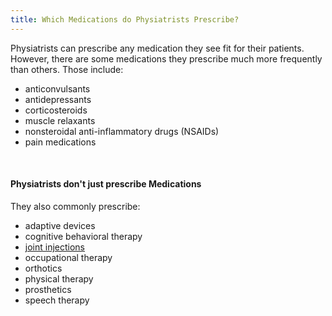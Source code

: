 ```yaml
---
title: Which Medications do Physiatrists Prescribe?
---
```


Physiatrists can prescribe any medication they see fit for their patients. However, there are some medications they prescribe much more frequently than others. Those include:


- anticonvulsants
- antidepressants
- corticosteroids
- muscle relaxants
- nonsteroidal anti-inflammatory drugs (NSAIDs)
- pain medications

<br>

#### Physiatrists don't just prescribe Medications
They also commonly prescribe:
- adaptive devices
- cognitive behavioral therapy
- [joint injections](https://aboutphysiatry.com/procedures)
- occupational therapy
- orthotics
- physical therapy
- prosthetics
- speech therapy
